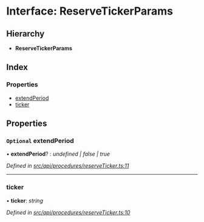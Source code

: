 # Interface: ReserveTickerParams

## Hierarchy

* **ReserveTickerParams**

## Index

### Properties

* [extendPeriod](reservetickerparams.md#optional-extendperiod)
* [ticker](reservetickerparams.md#ticker)

## Properties

### `Optional` extendPeriod

• **extendPeriod**? : *undefined | false | true*

*Defined in [src/api/procedures/reserveTicker.ts:11](https://github.com/PolymathNetwork/polymesh-sdk/blob/da32f46a/src/api/procedures/reserveTicker.ts#L11)*

___

###  ticker

• **ticker**: *string*

*Defined in [src/api/procedures/reserveTicker.ts:10](https://github.com/PolymathNetwork/polymesh-sdk/blob/da32f46a/src/api/procedures/reserveTicker.ts#L10)*
